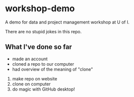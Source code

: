 # workshop-demo
A demo for data and project management workshop at U of I.

There are no stupid jokes in this repo.

## What I've done so far
* made an account
* cloned a repo to our computer
* had overview of the meaning of "clone"

1. make repo on website
2. clone on computer
3. do magic with GitHub desktop!
